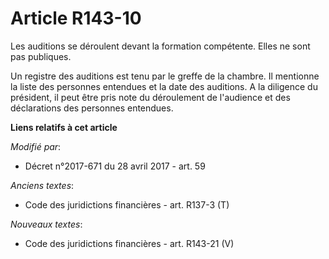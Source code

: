 # Article R143-10

Les auditions se déroulent devant la formation compétente. Elles ne sont pas publiques.

Un registre des auditions est tenu par le greffe de la chambre. Il mentionne la liste des personnes entendues et la date des
auditions. A la diligence du président, il peut être pris note du déroulement de l'audience et des déclarations des personnes
entendues.

**Liens relatifs à cet article**

_Modifié par_:

  - Décret n°2017-671 du 28 avril 2017 - art. 59

_Anciens textes_:

  - Code des juridictions financières - art. R137-3 (T)

_Nouveaux textes_:

  - Code des juridictions financières - art. R143-21 (V)
